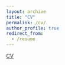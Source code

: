 ```yaml
---
layout: archive
title: "CV"
permalink: /cv/
author_profile: true
redirect_from:
  - /resume
---
```


[CV](../assets/Resume_CRA.pdf)
